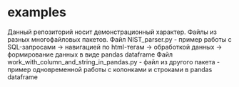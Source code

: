 # examples

Данный репозиторий носит демонстрационный характер.
Файлы из разных многофайловых пакетов.
Файл NIST_parser.py - пример работы с SQL-запросами -> навигацией по html-тегам -> обработкой данных -> формирование данных в виде pandas dataframe
Файл work_with_column_and_string_in_pandas.py - файл из другого пакета - пример одновременной работы с колонками и строками в pandas dataframe
